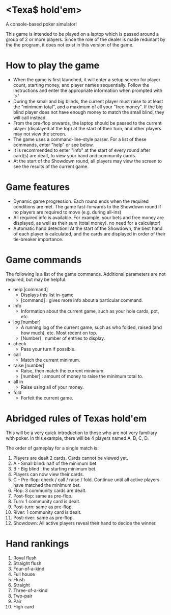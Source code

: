 # <Texa$ hold'em>
A console-based poker simulator!

This game is intended to be played on a laptop which is passed around a group of 2 or more players. Since the role of the dealer is made redunant by the the program, it does not exist in this version of the game.

# How to play the game
* When the game is first launched, it will enter a setup screen for player count, starting money, and player names sequentially. Follow the instructions and enter the appropriate information when prompted with '>'
* During the small and big blinds, the current player must raise to at least the "minimum total", and a maximum of all your "free money". If the big blind player does not have enough money to match the small blind, they will call instead.
* From the pre-flop onwards, the laptop should be passed to the current player (displayed at the top) at the start of their turn, and other players may not view the screen.
* The game uses a command-line-style parser. For a list of these commands, enter "help" or see below.
* It is recommended to enter "info" at the start of every round after card(s) are dealt, to view your hand and community cards.
* At the start of the Showdown round, all players may view the screen to see the results of the current game.

# Game features
* Dynamic game progression. Each round ends when the required conditions are met. The game fast-forwards to the Showdown round if no players are required to move (e.g. during all-ins)
* All required info is available. For example, your bets and free money are displayed, as well as their sum (total money). no need for a calculator!
* Automatic hand detection! At the start of the Showdown, the best hand of each player is calculated, and the cards are displayed in order of their tie-breaker importance. 

# Game commands
The following is a list of the game commands. Additional parameters are not required, but may be helpful.
* help [command]
    * Displays this list in-game
    * [command] : gives more info about a particular command.
* info
    * Information about the current game, such as your hole cards, pot, etc.
* log [number]
    * A running log of the current game, such as who folded, raised (and how much), etc. Most recent on top.
    * [Number] : number of entries to display.
* check
    * Pass your turn if possible.
* call
    * Match the current minimum.
* raise [number]
    * Raise, then match the current minimum.
    * [number] : amount of money to raise the minimum total to.
* all in
    * Raise using all of your money.
* fold
    * Forfeit the current game.

# Abridged rules of Texas hold'em
This will be a very quick introduction to those who are not very familiary with poker.
In this example, there will be 4 players named A, B, C, D.

The order of gameplay for a single match is:
1. Players are dealt 2 cards. Cards cannot be viewed yet.
2. A - Small blind: half of the minimum bet.
3. B - Big blind : the starting minimum bet.
4. Players can now view their cards.
5. C - Pre-flop: check / call / raise / fold.
    Continue until all active players have matched the minimum bet.
6. Flop: 3 community cards are dealt.
7. Post-flop: same as pre-flop.
8. Turn: 1 community card is dealt.
9. Post-turn: same as pre-flop.
10. River: 1 community card is dealt.
11. Post-river: same as pre-flop.
12. Showdown: All active players reveal their hand to decide the winner.

# Hand rankings
1. Royal flush
2. Straight flush
3. Four-of-a-kind
4. Full house
5. Flush
6. Straight
7. Three-of-a-kind
8. Two-pair
9. Pair
10. High card
